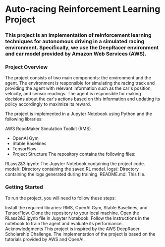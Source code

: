 
# Auto-racing Reinforcement Learning Project
### This project is an implementation of reinforcement learning techniques for autonomous driving in a simulated racing environment. Specifically, we use the DeepRacer environment and car model provided by Amazon Web Services (AWS).

### Project Overview
The project consists of two main components: the environment and the agent. The environment is responsible for simulating the racing track and providing the agent with relevant information such as the car's position, velocity, and sensor readings. The agent is responsible for making decisions about the car's actions based on this information and updating its policy accordingly to maximize its reward.

The project is implemented in a Jupyter Notebook using Python and the following libraries:

AWS RoboMaker Simulation Toolkit (RMS)
+ OpenAI Gym
+ Stable Baselines
+ TensorFlow
+ Project Structure
The repository contains the following files:

RLass2&3.ipynb: The Jupyter Notebook containing the project code.
model/: Directory containing the saved RL model.
logs/: Directory containing the logs generated during training.
README.md: This file.
### Getting Started
To run the project, you will need to follow these steps:

Install the required libraries: RMS, OpenAI Gym, Stable Baselines, and TensorFlow.
Clone the repository to your local machine.
Open the RLass2&3.ipynb file in Jupyter Notebook.
Follow the instructions in the notebook to train the agent and evaluate its performance.
Acknowledgments
This project is inspired by the AWS DeepRacer Scholarship Challenge. The implementation of the project is based on the tutorials provided by AWS and OpenAI.
